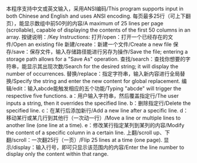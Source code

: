本程序支持中文或英文输入，采用ANSI编码/This program supports input in both Chinese and English and uses ANSI encoding.
每页最多25行（可上下翻页），能显示数组中前50列的内容/A maximum of 25 lines per page (scrollable), capable of displaying the contents of the first 50 columns in an array.
按键说明：/Key Instructions:
打开/open：打开一个已经存在的文件/Open an existing file
新建/create：新建一个文件/Create a new file
保存/save：保存文件，输入存储路径能进行另存为操作/Save the file; entering a storage path allows for a "Save As" operation.
查找/search：查找你想要的字符串，能显示其出现次数/Search for the desired string; it will display the number of occurrences.
替换/replace：指定字符串，输入新内容进行全局替换/Specify the string and enter the new content for global replacement.
编辑/edit：输入abcde能触发相应的五个功能/Typing "abcde" will trigger the respective five functions.
a：用户输入字符串，然后覆盖指定行/The user inputs a string, then it overrides the specified line.
b：删除指定行/Delete the specified line.
c：在某行后添加新行/Add a new line after a specific line.
d：移动某行或某几行到其他行（一次动一行）/Move a line or multiple lines to another line (one line at a time).
e：修改某行指定某列到某列的内容/Modify the content of a specific column in a certain line.
上翻/scroll up、下翻/scroll：一次翻25行（一页）/Flip 25 lines at a time (one page).
显示/display：输入行号，即可只显示该范围内的内容/Enter the line number to display only the content within that range.
